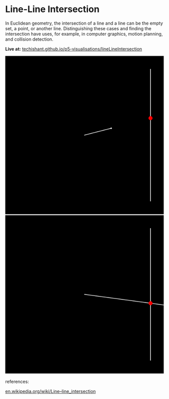 # Line-Line Intersection
In Euclidean geometry, the intersection of a line and a line can be the empty set, a point, or another line. Distinguishing these cases and finding the intersection have uses, for example, in computer graphics, motion planning, and collision detection.

**Live at:** [techishant.github.io/p5-visualisations/lineLineIntersection](https://techishant.github.io/p5-visualisations/lineLineIntersection)


![lli-1](../imgs/lli-1.PNG)
![lli-2](../imgs/lli-2.PNG)


references: 

[en.wikipedia.org/wiki/Line–line_intersection](https://en.wikipedia.org/wiki/Line%E2%80%93line_intersection)

